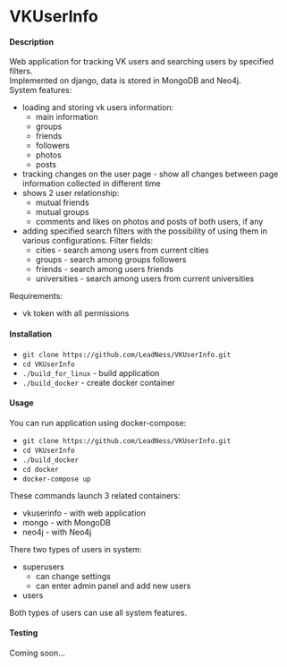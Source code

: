 # VKUserInfo  

#### Description
Web application for tracking VK users and searching users by specified filters.  
Implemented on django, data is stored in MongoDB and Neo4j.  
System features:
- loading and storing vk users information:
  - main information
  - groups
  - friends
  - followers
  - photos
  - posts
- tracking changes on the user page - show all changes between page information collected in different time  
- shows 2 user relationship:
  - mutual friends  
  - mutual groups  
  - comments and likes on photos and posts of both users, if any
- adding specified search filters with the possibility of using them in various configurations. Filter fields:
  - cities - search among users from current cities
  - groups - search among groups followers
  - friends - search among users friends
  - universities - search among users from current universities

Requirements:
- vk token with all permissions

#### Installation
- ```git clone https://github.com/LeadNess/VKUserInfo.git```
- ```cd VKUserInfo```
- ```./build_for_linux``` - build application 
- ```./build_docker``` - create docker container

#### Usage

You can run application using docker-compose:  
- ```git clone https://github.com/LeadNess/VKUserInfo.git```
- ```cd VKUserInfo```
- ```./build_docker```
- ```cd docker```
- ```docker-compose up```

These commands launch 3 related containers:

- vkuserinfo - with web application
- mongo - with MongoDB
- neo4j - with Neo4j

There two types of users in system:
- superusers
  - can change settings
  - can enter admin panel and add new users
- users

Both types of users can use all system features.

#### Testing

Coming soon...
  
